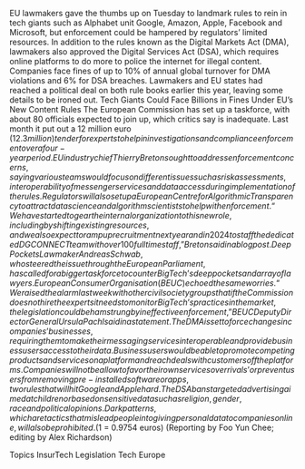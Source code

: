 EU lawmakers gave the thumbs up on Tuesday to landmark rules to rein in tech giants such as Alphabet unit Google, Amazon, Apple, Facebook and Microsoft, but enforcement could be hampered by regulators’ limited resources.
In addition to the rules known as the Digital Markets Act (DMA), lawmakers also approved the Digital Services Act (DSA), which requires online platforms to do more to police the internet for illegal content.
Companies face fines of up to 10% of annual global turnover for DMA violations and 6% for DSA breaches. Lawmakers and EU states had reached a political deal on both rule books earlier this year, leaving some details to be ironed out.
Tech Giants Could Face Billions in Fines Under EU’s New Content Rules
The European Commission has set up a taskforce, with about 80 officials expected to join up, which critics say is inadequate. Last month it put out a 12 million euro ($12.3 million) tender for experts to help in investigations and compliance enforcement over a four-year period.
EU industry chief Thierry Breton sought to address enforcement concerns, saying various teams would focus on different issues such as risk assessments, interoperability of messenger services and data access during implementation of the rules.
Regulators will also set up a European Centre for Algorithmic Transparency to attract data science and algorithm scientists to help with enforcement.
“We have started to gear the internal organization to this new role, including by shifting existing resources, and we also expect to ramp up recruitment next year and in 2024 to staff the dedicated DG CONNECT team with over 100 full time staff,” Breton said in a blogpost.
Deep Pockets
Lawmaker Andreas Schwab, who steered the issue through the European Parliament, has called for a bigger taskforce to counter Big Tech’s deep pockets and array of lawyers.
European Consumer Organisation (BEUC) echoed the same worries.
“We raised the alarm last week with other civil society groups that if the Commission does not hire the experts it needs to monitor Big Tech’s practices in the market, the legislation could be hamstrung by ineffective enforcement,” BEUC Deputy Director General Ursula Pachl said in a statement.
The DMA is set to force changes in companies’ businesses, requiring them to make their messaging services interoperable and provide business users access to their data.
Business users would be able to promote competing products and services on a platform and reach deals with customers off the platforms.
Companies will not be allow to favor their own services over rivals’ or prevent users from removing pre-installed software or apps, two rules that will hit Google and Apple hard.
The DSA bans targeted advertising aimed at children or based on sensitive data such as religion, gender, race and political opinions. Dark patterns, which are tactics that mislead people into giving personal data to companies online, will also be prohibited.
($1 = 0.9754 euros)
(Reporting by Foo Yun Chee; editing by Alex Richardson)

Topics
InsurTech
Legislation
Tech
Europe
